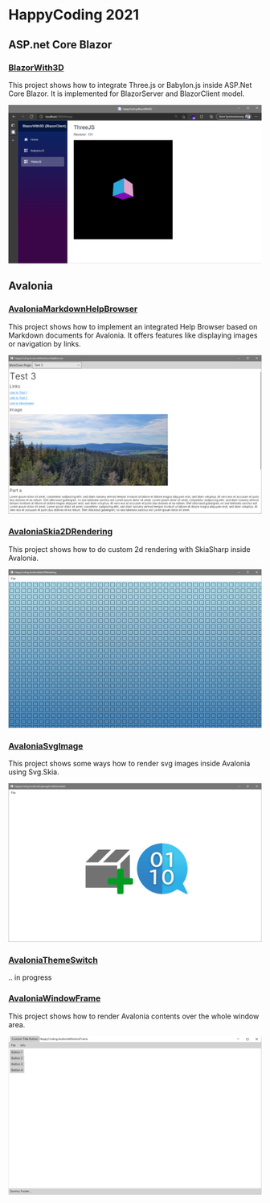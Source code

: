 # HappyCoding 2021
## ASP.net Core Blazor
### [BlazorWith3D](HappyCoding.BlazorWith3D)
This project shows how to integrate Three.js or Babylon.js inside ASP.Net Core Blazor. It is implemented for BlazorServer and BlazorClient model.

![ResourceImage](HappyCoding.BlazorWith3D/screenshot.png)
## Avalonia
### [AvaloniaMarkdownHelpBrowser](HappyCoding.AvaloniaMarkdownHelpBrowser)
This project shows how to implement an integrated Help Browser based on Markdown documents for Avalonia. It offers features like displaying images or navigation by links.

![ResourceImage](HappyCoding.AvaloniaMarkdownHelpBrowser/screenshot.png)

### [AvaloniaSkia2DRendering](HappyCoding.AvaloniaSkia2DRendering)
This project shows how to do custom 2d rendering with SkiaSharp inside Avalonia.

![ResourceImage](HappyCoding.AvaloniaSkia2DRendering/screenshot.png)

### [AvaloniaSvgImage](HappyCoding.AvaloniaSvgImage)
This project shows some ways how to render svg images inside Avalonia using Svg.Skia.

![ResourceImage](HappyCoding.AvaloniaSvgImage/screenshot.png)

### [AvaloniaThemeSwitch](HappyCoding.AvaloniaThemeSwitch)
.. in progress

### [AvaloniaWindowFrame](HappyCoding.AvaloniaWindowFrame)
This project shows how to render Avalonia contents over the whole window area.

![ResourceImage](HappyCoding.AvaloniaWindowFrame/screenshot.png)